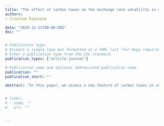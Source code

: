 ```yaml
---
title: "The effect of carbon taxes on the exchange rate volatility in commodities exporting countries"
authors:
- Cristian Espinosa

date: "2019-12-31T00:00:00Z"
doi: ""


# Publication type.
# Accepts a single type but formatted as a YAML list (for Hugo requirements).
# Enter a publication type from the CSL standard.
publication_types: ["article-journal"]

# Publication name and optional abbreviated publication name.
publication: ""
publication_short: ""

abstract: "In this paper, we assess a new feature of carbon taxes in small open economies specializing in the export of a single commodity. This is, the ability to reduce the volatility of the real exchange rate in the Chilean economy. This is done trough the lens of a DSGE model that features an externality that affects the economy GDP. This originates from the burning process of fossil fuels, used for energy generation. We assume that this externality is the driver of climate change and that the government, seeking to internalize these damages, levies a Pigouvian tax in the energy sector. A key aspect of the tax is that it is optimal, as it accounts for the social cost of carbon. Under further assumptions, it can be expressed as a fraction of GDP, depending only on exogenous parameters:  the carbon cycle depreciation structure parameters, the expected damages in GDP and the discount factor. The results shows that the tax: (i) cuts emissions by roughly 8% and increases the energy price by 11%, (ii) is a welfare improving policy and finally, (iii) reduces the real exchange rate variance by 1.8%. The stabilization of this variable is robust to the shock specification under assessment. In effect, when the economy is exposed to single and multiple copper price shocks, or multiple mixed shocks, the carbon tax helps to reduce the real exchange rate volatility by an amount ranging between 1.8% and 2.2%."


# links:
# - name: ""
#   url: ""


---
```


